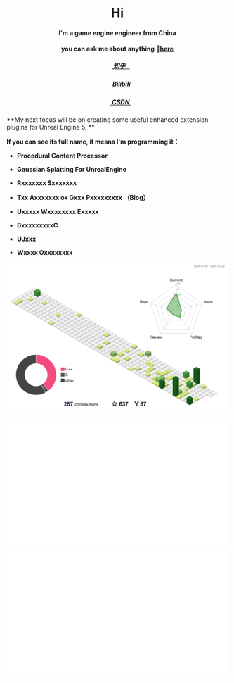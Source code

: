 <h1 align="center">Hi</h1>

<h4 align="center">
  I'm a game engine engineer from China
</h4>


<h4 align="center">
  you can ask me about anything 💬<a href="https://github.com/Italink/Italink/issues/new" target="_blank" title="issue">here</a>
</h4>

<h5 align="center">
  <img src="https://i.postimg.cc/1tf08KD5/zhihu.png" height="12" width="12" />
   <a href="https://www.zhihu.com/people/italink" target="_blank" title="zhihu">&nbsp;知乎&nbsp;&nbsp;&nbsp;</a>
</h5>

<h5 align="center">
 <img src="https://i.postimg.cc/QMNJ3Dt7/bilibili.png" height="12" width="12"/>
 <a href="https://space.bilibili.com/18676598/article" target="_blank" title="bilibili">&nbsp;Bilibili</a>
</h5>

<h5 align="center">
 <img src="https://i.postimg.cc/s2n9fLQN/csdn.png" height="12" width="12" /> 
 <a href="https://blog.csdn.net/qq_40946921" target="_blank" title="csdn">&nbsp;CSDN&nbsp;</a>
</h5>


**My next focus will be on creating some useful enhanced extension plugins for Unreal Engine 5. **

**If you can see its full name, it means I'm programming it：**

- **Procedural Content Processor**

- **Gaussian Splatting For UnrealEngine**

- **Rxxxxxxx Sxxxxxxx**

- **Txx Axxxxxxx ox Gxxx Pxxxxxxxxx （Blog）**

- **Uxxxxx Wxxxxxxxx Exxxxx**

- **BxxxxxxxxxC**

- **UJxxx**

- **Wxxxx Oxxxxxxxx**

    



![](./profile-3d-contrib/profile-green-animate.svg)

![](https://raw.githubusercontent.com/italink/github-stats-transparent/output/generated/overview.svg)
![](https://raw.githubusercontent.com/italink/github-stats-transparent/output/generated/languages.svg)
